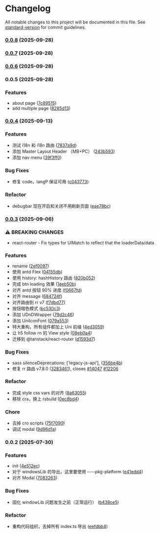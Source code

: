 # Changelog

All notable changes to this project will be documented in this file. See [standard-version](https://github.com/conventional-changelog/standard-version) for commit guidelines.

### [0.0.8](https://github.com/profit-projects/easylook-website/compare/app-website@0.0.7...app-website@0.0.8) (2025-09-28)

### [0.0.7](https://github.com/profit-projects/easylook-website/compare/app-website@0.0.6...app-website@0.0.7) (2025-09-28)

### [0.0.6](https://github.com/profit-projects/easylook-website/compare/app-website@0.0.5...app-website@0.0.6) (2025-09-28)

### 0.0.5 (2025-09-28)


### Features

* about page ([7c89515](https://github.com/profit-projects/easylook-website/commit/7c89515733d23c435a3efb3e56ff9955d31d96d6))
* add multiple page ([8285d13](https://github.com/profit-projects/easylook-website/commit/8285d13209512052168363de0b062c22144db04a))

### [0.0.4](https://github.com/profit-projects/weiai-website/compare/app-website@0.0.3...app-website@0.0.4) (2025-09-13)


### Features

* 测试 i18n 和 i18n 路由 ([7837a9d](https://github.com/profit-projects/weiai-website/commit/7837a9df269892046fba08d704aa2289d5d51b4b))
* 添加 Master Layout Header （MB+PC） ([243b593](https://github.com/profit-projects/weiai-website/commit/243b593368de384026c85b4feb234c7e3bfe302e))
* 添加 nav menu ([39f3ff0](https://github.com/profit-projects/weiai-website/commit/39f3ff0af40f6e03b38935bcd62754c7cab8c561))


### Bug Fixes

* 修复 code，langP 保证可用 ([c043773](https://github.com/profit-projects/weiai-website/commit/c043773bb3ed95a9f2851aa15f0f2df7b3bc4839))


### Refactor

* debugbar 现在开启和关闭不用刷新页面 ([eae78bc](https://github.com/profit-projects/weiai-website/commit/eae78bcbe20f4339f3e147a3deb66bd422123d29))

### [0.0.3](https://github.com/SolidZORO/hyx-h5/compare/app-website@0.0.2...app-website@0.0.3) (2025-09-06)


### ⚠ BREAKING CHANGES

* react-router - Fix types for UIMatch to reflect that the loaderData/data

### Features

* rename ([2ef0097](https://github.com/SolidZORO/hyx-h5/commit/2ef0097a9cdab7843d9b9e96422b2c72359de7bb))
* 使用 antd Flex ([04155db](https://github.com/SolidZORO/hyx-h5/commit/04155db223da08b0485d236db8beabd921565642))
* 使用 history: hashHistory 路由 ([820b052](https://github.com/SolidZORO/hyx-h5/commit/820b052cbeab6b16ddc282eff19b26b9a7ecff42))
* 完成 btn loading 效果 ([1eeb50b](https://github.com/SolidZORO/hyx-h5/commit/1eeb50b4576be190a4a9a9b374aa9bf9fd4cfd49))
* 对齐 antd 按钮 90% 进度 ([f0667fd](https://github.com/SolidZORO/hyx-h5/commit/f0667fdcd7bde7ffeb3ccf92bfd51ad796f5ea4d))
* 对齐 message ([684724f](https://github.com/SolidZORO/hyx-h5/commit/684724fdcf1b6ab0588aeceb11152069ba5cb937))
* 对齐路由到 rr v7 ([f7dbd77](https://github.com/SolidZORO/hyx-h5/commit/f7dbd77df0d192dc95b71dac66d436d9df4d0ffe))
* 按钮暗色模式 ([bc530c3](https://github.com/SolidZORO/hyx-h5/commit/bc530c39dc469e162dfb90e573c3e1969e070d5d))
* 添加 UDnDWrapper ([79d2c46](https://github.com/SolidZORO/hyx-h5/commit/79d2c466a43736bfd469e89ab215e705d89ffefe))
* 添加 UniIconFont ([079a553](https://github.com/SolidZORO/hyx-h5/commit/079a55390b9b649fe71724406ff450fc9038bc64))
* 特大重构，所有组件都加上 Uni 前缀 ([4ed3059](https://github.com/SolidZORO/hyx-h5/commit/4ed3059f856fa45f60727737697889309a28e749))
* 让 h5 follow rn 的 View style ([08eb0a4](https://github.com/SolidZORO/hyx-h5/commit/08eb0a4ee5e70b523af8898b9fa9e05307a82ff6))
* 迁移到 @tanstack/react-router ([d1593d7](https://github.com/SolidZORO/hyx-h5/commit/d1593d713d0c3db56a186639f9b19a8898fd604b))


### Bug Fixes

* sass silenceDeprecations: ['legacy-js-api'], ([356be4b](https://github.com/SolidZORO/hyx-h5/commit/356be4b6e71ef70a2f96857ff8d0d5d20703a278))
* 修复 rr 路由 v7.8.0 ([3283461](https://github.com/SolidZORO/hyx-h5/commit/328346123c7a701f0ca7477f0dfa981a2dece345)), closes [#14047](https://github.com/SolidZORO/hyx-h5/issues/14047) [#12206](https://github.com/SolidZORO/hyx-h5/issues/12206)


### Refactor

* 完成 style css vars 的对齐 ([8a63055](https://github.com/SolidZORO/hyx-h5/commit/8a6305560cfd3024565347e9b0f57ea16c189618))
* 移除 cra，换上 rsbuild ([0ec8bd4](https://github.com/SolidZORO/hyx-h5/commit/0ec8bd44021e78c5eac11b5e56ee428e30f062ae))


### Chore

* 去掉 cro scripts ([75f7090](https://github.com/SolidZORO/hyx-h5/commit/75f70903c008d484bb26e3fd6e931940d5c9c50c))
* 调试 modal ([9d96d1a](https://github.com/SolidZORO/hyx-h5/commit/9d96d1a96bd19c5d88e137400a510ca0e28125cf))

### 0.0.2 (2025-07-30)


### Features

* init ([4e512ec](https://github.com/SolidZORO/hyx-h5/commit/4e512ec9fcd6c7c8873f7c4bbb3229938458cb0e))
* 对于 windowsLib 的导出，这里要使用 ----pkg-platform ([e41edd4](https://github.com/SolidZORO/hyx-h5/commit/e41edd48bf901c261021a0d4994bf622e2331392))
* 对齐 Modal ([7083263](https://github.com/SolidZORO/hyx-h5/commit/70832637cf2d6851d11426488c2fa6ac78498fcd))


### Bug Fixes

* 固化 windowLib 问题发生之前（正常运行） ([b438ce5](https://github.com/SolidZORO/hyx-h5/commit/b438ce545421055e28a8001814d2f03b9513ab21))


### Refactor

* 重构代码组织，去掉所有 index.ts 导出 ([eefdbb4](https://github.com/SolidZORO/hyx-h5/commit/eefdbb4614ae3cd6a70beb9ad81f67ef22126057))
